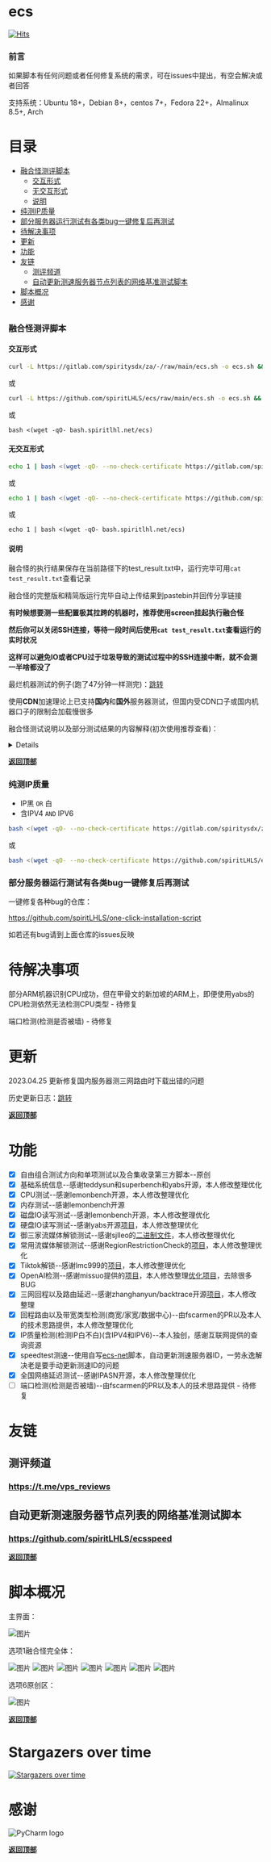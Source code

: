 # ecs

[![Hits](https://hits.seeyoufarm.com/api/count/incr/badge.svg?url=https%3A%2F%2Fgithub.com%2FspiritLHLS%2Fecs&count_bg=%2379C83D&title_bg=%23555555&icon=&icon_color=%23E7E7E7&title=hits&edge_flat=false)](https://hits.seeyoufarm.com)

### 前言

如果脚本有任何问题或者任何修复系统的需求，可在issues中提出，有空会解决或者回答

支持系统：Ubuntu 18+，Debian 8+，centos 7+，Fedora 22+，Almalinux 8.5+, Arch

# 目录
 * [融合怪测评脚本](#融合怪测评脚本)
    * [交互形式](#交互形式)
    * [无交互形式](#无交互形式)
    * [说明](#说明)
 * [纯测IP质量](#纯测IP质量)
 * [部分服务器运行测试有各类bug一键修复后再测试](#部分服务器运行测试有各类bug一键修复后再测试)
 * [待解决事项](#待解决事项)
 * [更新](#更新)
 * [功能](#功能)
 * [友链](#友链)
    * [测评频道](#测评频道)
    * [自动更新测速服务器节点列表的网络基准测试脚本](#自动更新测速服务器节点列表的网络基准测试脚本)
 * [脚本概况](#脚本概况)
 * [感谢](#感谢)

<a id="top"></a>
------
<a id="artical_1"></a>

### 融合怪测评脚本

#### 交互形式

```bash
curl -L https://gitlab.com/spiritysdx/za/-/raw/main/ecs.sh -o ecs.sh && chmod +x ecs.sh && bash ecs.sh
```

或

```bash
curl -L https://github.com/spiritLHLS/ecs/raw/main/ecs.sh -o ecs.sh && chmod +x ecs.sh && bash ecs.sh
```

或

```
bash <(wget -qO- bash.spiritlhl.net/ecs)
```

#### 无交互形式

```bash
echo 1 | bash <(wget -qO- --no-check-certificate https://gitlab.com/spiritysdx/za/-/raw/main/ecs.sh)
```

或

```bash
echo 1 | bash <(wget -qO- --no-check-certificate https://github.com/spiritLHLS/ecs/raw/main/ecs.sh)
```

或

```
echo 1 | bash <(wget -qO- bash.spiritlhl.net/ecs)
```

#### 说明

融合怪的执行结果保存在当前路径下的test_result.txt中，运行完毕可用```cat test_result.txt```查看记录

融合怪的完整版和精简版运行完毕自动上传结果到pastebin并回传分享链接

**有时候想要测一些配置极其拉跨的机器时，推荐使用screen挂起执行融合怪**

**然后你可以关闭SSH连接，等待一段时间后使用```cat test_result.txt```查看运行的实时状况**

**这样可以避免IO或者CPU过于垃圾导致的测试过程中的SSH连接中断，就不会测一半啥都没了**

最烂机器测试的例子(跑了47分钟一样测完)：[跳转](https://github.com/spiritLHLS/ecs/blob/main/lowpage/README.md)

使用**CDN**加速理论上已支持**国内**和**国外**服务器测试，但国内受CDN口子或国内机器口子的限制会加载慢很多

融合怪测试说明以及部分测试结果的内容解释(初次使用推荐查看)：
<details>

除了已标注的原创内容，其余所有分区均为借鉴并进行优化修改后的版本，与原版本基本都不大一样

系统基础信息测试融合了三家还有我自己修补的部分检测(systl和virt)，应该是目前最全面的了

CPU测试使用sysbench测试得分，不是yabs的gb4或gb5，前者只是简单的计算质数测试速度快，后者geekbench是综合测试系统算加权得分，不是同一种东西，别互相比较了，没有任何用处

CPU测试单核得分在5000以上的可以算第一梯队，4000到5000分算第二梯队，每1000分算一档，自己看看自己在哪个档位吧

AMD 7950x单核满血性能得分在6500左右，AMD 5950x单核满血性能得分5700左右，Intel普通的CPU(E5之类的)在1000~800左右，低于500的单核CPU可以算是比较烂的了

IO测试收录了两种，来源于lemonbench的dd磁盘测试和yabs的fio磁盘测试，综合来看会比较好，前者可能误差偏大但测试速度快无硬盘大小限制，后者真实一点但测试速度慢有硬盘以及内存大小要求

流媒体测试收录了两种，一个是go编译的二进制文件和一个shell脚本版本，二者作者有独到之处，互相对比看即可

tiktok测试有superbench和lmc999两种版本，哪个失效了随时可能更新为其中一种版本，以最新的脚本为准

回程路由测试选用的GO编译的二进制版本和朋友pr的版本，本人只做了优化适配多个IP列表

IP质量检测纯个人原创，如有bug或者更多数据库来源可在issues中提出，日常看IP2Location数据库的IP类型即可

融合怪的IP质量检测是简化过的，没有查询Cloudflare的威胁得分，个人原创区的IP质量检测才是完整版(或者仓库说明中列出的那个IP质量检测的命令也是完整版)

三网测速使用自写的测速脚本，尽量使用最新节点最新组件进行测速，且有备用go版本测速，做到自更新测速节点列表，自适应系统环境测速

其他第三方脚本归纳到了第三方脚本区，里面有同类型脚本不同作者的各种竞品脚本，如果融合怪不能使你满意或者有错误，可以看看那部分

原创脚本区是个人原创的部分，有事没事也可以看看，可能会更新某些偏门或者独到的脚本

VPS测试，VPS测速，VPS综合性能测试，VPS回程线路测试，VPS流媒体测试等所有测试融合的脚本，本脚本能融合的都融合了

</details>

**[返回顶部](https://github.com/spiritLHLS/ecs#top)**

### 纯测IP质量

- IP黑 ```OR``` 白
- 含IPV4 ```AND``` IPV6

```bash
bash <(wget -qO- --no-check-certificate https://gitlab.com/spiritysdx/za/-/raw/main/qzcheck.sh)
```

或

```bash
bash <(wget -qO- --no-check-certificate https://github.com/spiritLHLS/ecs/raw/main/qzcheck.sh)
```

### 部分服务器运行测试有各类bug一键修复后再测试

一键修复各种bug的仓库：

https://github.com/spiritLHLS/one-click-installation-script

如若还有bug请到上面仓库的issues反映

# 待解决事项

部分ARM机器识别CPU成功，但在甲骨文的新加坡的ARM上，即便使用yabs的CPU检测依然无法检测CPU类型 - 待修复

端口检测(检测是否被墙) - 待修复

# 更新

2023.04.25 更新修复国内服务器测三网路由时下载出错的问题

历史更新日志：[跳转](https://github.com/spiritLHLS/ecs/blob/main/CHANGELOG.md)

**[返回顶部](https://github.com/spiritLHLS/ecs#top)**

# 功能

- [x] 自由组合测试方向和单项测试以及合集收录第三方脚本--原创
- [x] 基础系统信息--感谢teddysun和superbench和yabs开源，本人修改整理优化
- [x] CPU测试--感谢lemonbench开源，本人修改整理优化
- [x] 内存测试--感谢lemonbench开源
- [x] 磁盘IO读写测试--感谢lemonbench开源，本人修改整理优化
- [x] 硬盘IO读写测试--感谢yabs开源[项目](https://github.com/masonr/yet-another-bench-script)，本人修改整理优化
- [x] 御三家流媒体解锁测试--感谢sjlleo的[二进制文件](https://github.com/sjlleo?tab=repositories)，本人修改整理优化
- [x] 常用流媒体解锁测试--感谢RegionRestrictionCheck的[项目](https://github.com/lmc999/RegionRestrictionCheck)，本人修改整理优化
- [x] Tiktok解锁--感谢lmc999的[项目](https://github.com/lmc999/TikTokCheck)，本人修改整理优化
- [x] OpenAI检测--感谢missuo提供的[项目](https://github.com/missuo/OpenAI-Checker)，本人修改整理[优化项目](https://github.com/spiritLHLS/OpenAI-Checker)，去除很多BUG
- [x] 三网回程以及路由延迟--感谢zhanghanyun/backtrace开源[项目](https://github.com/zhanghanyun/backtrace)，本人修改整理
- [x] 回程路由以及带宽类型检测(商宽/家宽/数据中心)--由fscarmen的PR以及本人的技术思路提供，本人修改整理优化
- [x] IP质量检测(检测IP白不白)(含IPV4和IPV6)--本人独创，感谢互联网提供的查询资源
- [x] speedtest测速--使用自写[ecs-net](https://github.com/spiritLHLS/ecsspeed)脚本，自动更新测速服务器ID，一劳永逸解决老是要手动更新测速ID的问题
- [x] 全国网络延迟测试--感谢IPASN开源，本人修改整理优化
- [ ] 端口检测(检测是否被墙)--由fscarmen的PR以及本人的技术思路提供 - 待修复

# 友链

## 测评频道

### https://t.me/vps_reviews

## 自动更新测速服务器节点列表的网络基准测试脚本

### https://github.com/spiritLHLS/ecsspeed

**[返回顶部](https://github.com/spiritLHLS/ecs#top)**

# 脚本概况

主界面：

![图片](https://user-images.githubusercontent.com/103393591/233968968-e06be6c5-981e-440a-b519-b5d9a219b96a.png)

选项1融合怪完全体：

![图片](https://user-images.githubusercontent.com/103393591/233967406-d2b74a20-8d95-4c18-8df1-254b97942f7d.png)
![图片](https://user-images.githubusercontent.com/103393591/233968402-135c3f5e-def7-4f6e-a113-06d627780323.png)
![图片](https://user-images.githubusercontent.com/103393591/233968486-60ccc9b7-2e4f-4cac-838f-fb4617eb118d.png)
![图片](https://user-images.githubusercontent.com/103393591/233968544-b9d6f9ae-416a-4832-a516-8afb3846e33e.png)
![图片](https://user-images.githubusercontent.com/103393591/233968662-f6174bed-1c72-4385-8716-8e1f9b9c4dce.png)
![图片](https://user-images.githubusercontent.com/103393591/233968669-f58624ba-2611-4232-9326-0ce3e9d02d44.png)
![图片](https://user-images.githubusercontent.com/103393591/233968819-f25086df-b3cd-4103-995a-8cc8512fe89d.png)

选项6原创区：

![图片](https://user-images.githubusercontent.com/103393591/233969037-17d3d8e9-e42e-4314-ab89-13f76ea9fd98.png)

**[返回顶部](https://github.com/spiritLHLS/ecs#top)**

# Stargazers over time

[![Stargazers over time](https://starchart.cc/spiritLHLS/ecs.svg)](https://starchart.cc/spiritLHLS/ecs)

# 感谢

![PyCharm logo](https://resources.jetbrains.com/storage/products/company/brand/logos/PyCharm.png)

**[返回顶部](https://github.com/spiritLHLS/ecs#top)**
